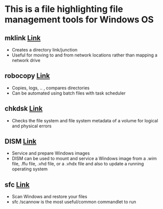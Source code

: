 # This is a file highlighting file management tools for Windows OS

## mklink [Link](https://docs.microsoft.com/en-us/windows-server/administration/windows-commands/mklink)
- Creates a directory link/junction
- Useful for moving to and from network locations rather than mapping a network drive

## robocopy [Link](https://docs.microsoft.com/en-us/windows-server/administration/windows-commands/robocopy)
- Copies, logs, .. , compares directories
- Can be automated using batch files with task scheduler

## chkdsk [Link](https://docs.microsoft.com/en-us/windows-server/administration/windows-commands/chkdsk)
- Checks the file system and file system metadata of a volume for logical and physical errors

## DISM [Link](https://docs.microsoft.com/en-us/windows-hardware/manufacture/desktop/what-is-dism?view=windows-11)
- Service and prepare Windows images
- DISM can be used to mount and service a Windows image from a .wim file, .ffu file, .vhd file, or a .vhdx file and also to update a running operating system

## sfc [Link](https://support.microsoft.com/en-us/topic/use-the-system-file-checker-tool-to-repair-missing-or-corrupted-system-files-79aa86cb-ca52-166a-92a3-966e85d4094e)
- Scan Windows and restore your files
- sfc /scannow is the most useful/common commandlet to run
